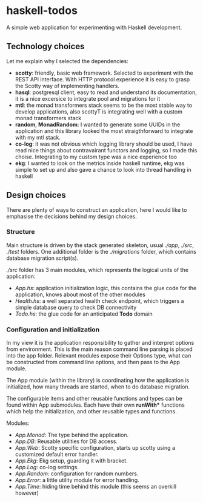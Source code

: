 # haskell-todos

A simple web application for experimenting with Haskell development.

## Technology choices

Let me explain why I selected the dependencies:

* __scotty__: friendly, basic web framework. Selected to experiment with the REST API interface. With HTTP protocol experience it is easy to grasp the Scotty way of implementing handlers.
* __hasql__: postgresql client, easy to read and understand its documentation, it is a nice excersice to integrate pool and migrations for it
* __mtl__: the monad transformers stack seems to be the most stable way to develop applications, also scottyT is integrating well with a custom monad transformers stack
* __random__, __MonadRandom__: I wanted to generate some UUIDs in the application and this library looked the most straigthforward to integrate with my mtl stack.
* __co-log__: it was not obvious which logging library should be used, I have read nice things about contravairant functors and logging, so I made this choise. Integrating to my custom type was a nice experience too
* __ekg__: I wanted to look on the metrics inside haskell runtime, ekg was simple to set up and also gave a chance to look into thread handling in haskell

## Design choices

There are plenty of ways to construct an application, here I would like to emphasise the decisions behind my design choices.

### Structure

Main structure is driven by the stack generated skeleton, usual _./app_, _./src_, _./test_ folders. One additional folder is the _./migrations_ folder, which contains database migration script(s).

_./src_ folder has 3 main modules, which represents the logical units of the application:

* _App.hs_: application initialization logic, this contains the glue code for the application, knows about most of the other modules
* _Health.hs_: a well separated health check endpoint, which triggers a simple database query to check DB connectivity
* _Todo.hs_: the glue code for an anticipated __Todo__ domain

### Configuration and initialization

In my view it is the application responsibility to gather and interpret options from environment. This is the main reason command line parsing is placed into the app folder.
Relevant modules expose their Options type, what can be constructed from command line options, and then pass to the App module.

The App module (within the library) is coordinating how the application is initialized, how many threads are started, when to do database migration.

The configurable items and other reusable functions and types can be found within App submodules. Each have their own __runWith\*__ functions which help the initialization, and other reusable types and functions.

Modules:

* _App.Monad_: The type behind the application.
* _App.DB_: Reusable utilities for DB access.
* _App.Web_: Scotty specific configuration, starts up scotty using a customized default error handler.
* _App.Ekg_: Ekg setup, guarding it with bracket.
* _App.Log_: co-log settings.
* _App.Random_: configuration for random numbers.
* _App.Error_: a little utility module for error handling.
* _App.Time_: hiding time behind this module (this seems an overkill however)

